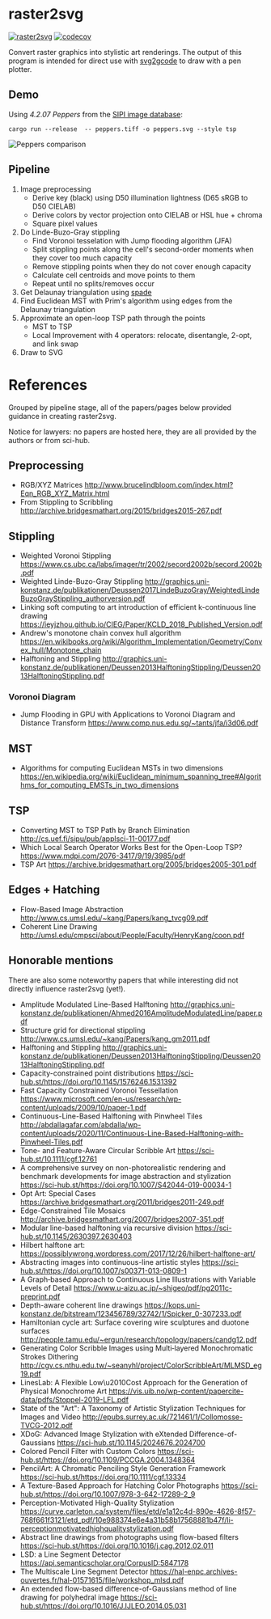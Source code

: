 # raster2svg

[![raster2svg](https://github.com/sameer/raster2svg/actions/workflows/rust.yml/badge.svg)](https://github.com/sameer/raster2svg/actions/workflows/rust.yml)
[![codecov](https://codecov.io/gh/sameer/raster2svg/branch/main/graph/badge.svg?token=85CHPyYu7y)](https://codecov.io/gh/sameer/raster2svg)

Convert raster graphics into stylistic art renderings. The output of this program is intended for direct use with [svg2gcode](https://github.com/sameer/svg2gcode) to draw with a pen plotter.

## Demo

Using *4.2.07 Peppers* from the [SIPI image database](http://sipi.usc.edu/database/database.php?volume=misc&image=13#top):

```
cargo run --release  -- peppers.tiff -o peppers.svg --style tsp
```

![Peppers comparison](peppers_demo.png)

## Pipeline

1. Image preprocessing
    * Derive key (black) using D50 illumination lightness (D65 sRGB to D50 CIELAB)
    * Derive colors by vector projection onto CIELAB or HSL hue + chroma
    * Square pixel values
1. Do Linde-Buzo-Gray stippling
    * Find Voronoi tesselation with Jump flooding algorithm (JFA)
    * Split stippling points along the cell's second-order moments when they cover too much capacity
    * Remove stippling points when they do not cover enough capacity
    * Calculate cell centroids and move points to them
    * Repeat until no splits/removes occur
1. Get Delaunay triangulation using [spade](https://github.com/Stoeoef/spade)
1. Find Euclidean MST with Prim's algorithm using edges from the Delaunay triangulation
1. Approximate an open-loop TSP path through the points
    * MST to TSP
    * Local Improvement with 4 operators: relocate, disentangle, 2-opt, and link swap
1. Draw to SVG


# References

Grouped by pipeline stage, all of the papers/pages below provided guidance in creating raster2svg.

Notice for lawyers: no papers are hosted here, they are all provided by the authors or from sci-hub.

## Preprocessing

* RGB/XYZ Matrices http://www.brucelindbloom.com/index.html?Eqn_RGB_XYZ_Matrix.html
* From Stippling to Scribbling http://archive.bridgesmathart.org/2015/bridges2015-267.pdf

## Stippling

* Weighted Voronoi Stippling https://www.cs.ubc.ca/labs/imager/tr/2002/secord2002b/secord.2002b.pdf
* Weighted Linde-Buzo-Gray Stippling http://graphics.uni-konstanz.de/publikationen/Deussen2017LindeBuzoGray/WeightedLindeBuzoGrayStippling_authorversion.pdf
* Linking soft computing to art introduction of efficient k-continuous line drawing https://ieyjzhou.github.io/CIEG/Paper/KCLD_2018_Published_Version.pdf
* Andrew's monotone chain convex hull algorithm https://en.wikibooks.org/wiki/Algorithm_Implementation/Geometry/Convex_hull/Monotone_chain
* Halftoning and Stippling http://graphics.uni-konstanz.de/publikationen/Deussen2013HalftoningStippling/Deussen2013HalftoningStippling.pdf

### Voronoi Diagram

* Jump Flooding in GPU with Applications to Voronoi Diagram and Distance Transform https://www.comp.nus.edu.sg/~tants/jfa/i3d06.pdf

## MST

* Algorithms for computing Euclidean MSTs in two dimensions https://en.wikipedia.org/wiki/Euclidean_minimum_spanning_tree#Algorithms_for_computing_EMSTs_in_two_dimensions

## TSP

* Converting MST to TSP Path by Branch Elimination http://cs.uef.fi/sipu/pub/applsci-11-00177.pdf
* Which Local Search Operator Works Best for the Open-Loop TSP? https://www.mdpi.com/2076-3417/9/19/3985/pdf
* TSP Art https://archive.bridgesmathart.org/2005/bridges2005-301.pdf

## Edges + Hatching

* Flow-Based Image Abstraction http://www.cs.umsl.edu/~kang/Papers/kang_tvcg09.pdf
* Coherent Line Drawing http://umsl.edu/cmpsci/about/People/Faculty/HenryKang/coon.pdf

## Honorable mentions

There are also some noteworthy papers that while interesting did not directly influence raster2svg (yet!).

* Amplitude Modulated Line-Based Halftoning http://graphics.uni-konstanz.de/publikationen/Ahmed2016AmplitudeModulatedLine/paper.pdf
* Structure grid for directional stippling http://www.cs.umsl.edu/~kang/Papers/kang_gm2011.pdf
* Halftoning and Stippling http://graphics.uni-konstanz.de/publikationen/Deussen2013HalftoningStippling/Deussen2013HalftoningStippling.pdf
* Capacity-constrained point distributions https://sci-hub.st/https://doi.org/10.1145/1576246.1531392
* Fast Capacity Constrained Voronoi Tessellation https://www.microsoft.com/en-us/research/wp-content/uploads/2009/10/paper-1.pdf
* Continuous-Line-Based Halftoning with Pinwheel Tiles http://abdallagafar.com/abdalla/wp-content/uploads/2020/11/Continuous-Line-Based-Halftoning-with-Pinwheel-Tiles.pdf
* Tone- and Feature-Aware Circular Scribble Art https://sci-hub.st/10.1111/cgf.12761
* A comprehensive survey on non-photorealistic rendering and benchmark developments for image abstraction and stylization https://sci-hub.st/https://doi.org/10.1007/S42044-019-00034-1
* Opt Art: Special Cases https://archive.bridgesmathart.org/2011/bridges2011-249.pdf
* Edge-Constrained Tile Mosaics http://archive.bridgesmathart.org/2007/bridges2007-351.pdf
* Modular line-based halftoning via recursive division https://sci-hub.st/10.1145/2630397.2630403
* Hilbert halftone art: https://possiblywrong.wordpress.com/2017/12/26/hilbert-halftone-art/
* Abstracting images into continuous-line artistic styles https://sci-hub.st/https://doi.org/10.1007/s00371-013-0809-1
* A Graph‐based Approach to Continuous Line Illustrations with Variable Levels of Detail https://www.u-aizu.ac.jp/~shigeo/pdf/pg2011c-preprint.pdf
* Depth-aware coherent line drawings https://kops.uni-konstanz.de/bitstream/123456789/32742/1/Spicker_0-307233.pdf
* Hamiltonian cycle art: Surface covering wire sculptures and duotone surfaces http://people.tamu.edu/~ergun/research/topology/papers/candg12.pdf
* Generating Color Scribble Images using Multi‐layered Monochromatic Strokes Dithering http://cgv.cs.nthu.edu.tw/~seanyhl/project/ColorScribbleArt/MLMSD_eg19.pdf
* LinesLab: A Flexible Low\u2010Cost Approach for the Generation of Physical Monochrome Art https://vis.uib.no/wp-content/papercite-data/pdfs/Stoppel-2019-LFL.pdf
* State of the "Art": A Taxonomy of Artistic Stylization Techniques for Images and Video http://epubs.surrey.ac.uk/721461/1/Collomosse-TVCG-2012.pdf
* XDoG: Advanced Image Stylization with eXtended Difference-of-Gaussians https://sci-hub.st/10.1145/2024676.2024700
* Colored Pencil Filter with Custom Colors https://sci-hub.st/https://doi.org/10.1109/PCCGA.2004.1348364
* PencilArt: A Chromatic Penciling Style Generation Framework https://sci-hub.st/https://doi.org/10.1111/cgf.13334
* A Texture-Based Approach for Hatching Color Photographs https://sci-hub.st/https://doi.org/10.1007/978-3-642-17289-2_9
* Perception-Motivated High-Quality Stylization https://curve.carleton.ca/system/files/etd/e1a12c4d-890e-4626-8f57-768f661f3121/etd_pdf/10e988374e6e4a31b58b17568881b47f/li-perceptionmotivatedhighqualitystylization.pdf
* Abstract line drawings from photographs using flow-based filters https://sci-hub.st/https://doi.org/10.1016/j.cag.2012.02.011
* LSD: a Line Segment Detector https://api.semanticscholar.org/CorpusID:5847178
* The Multiscale Line Segment Detector https://hal-enpc.archives-ouvertes.fr/hal-01571615/file/workshop_mlsd.pdf
* An extended flow-based difference-of-Gaussians method of line drawing for polyhedral image https://sci-hub.st/https://doi.org/10.1016/J.IJLEO.2014.05.031